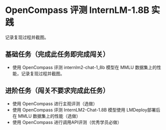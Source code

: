 # OpenCompass 评测 InternLM-1.8B 实践

记录复现过程并截图。

## 基础任务（完成此任务即完成闯关）

- 使用 OpenCompass 评测 internlm2-chat-1_8b 模型在 MMLU 数据集上的性能，记录复现过程并截图。
  

## 进阶任务（闯关不要求完成此任务）

- 使用 OpenCompass 进行主观评测（选做）
- 使用 OpenCompass 评测 InternLM2-Chat-1.8B 模型使用 LMDeploy部署后在 MMLU 数据集上的性能（选做）
- 使用 OpenCompass 进行调用API评测（优秀学员必做）

